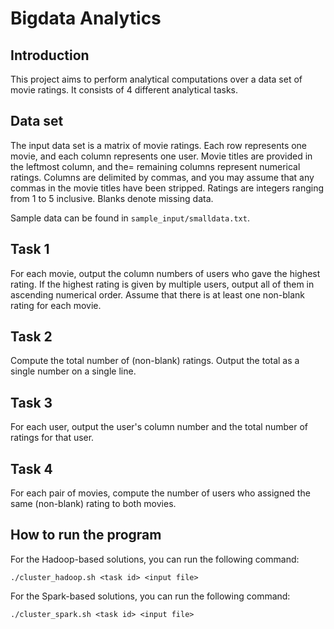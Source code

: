 # Bigdata Analytics

## Introduction

This project aims to perform analytical computations over a data set of movie ratings. It consists of 4 different analytical tasks.

## Data set

The input data set is a matrix of movie ratings. Each row represents one movie, and each column represents one user. Movie titles are provided in the leftmost column, and the= remaining columns represent numerical ratings. Columns are delimited by commas, and you may assume that any commas in the movie titles have been stripped. Ratings are integers ranging from 1 to 5 inclusive. Blanks denote missing data.

Sample data can be found in `sample_input/smalldata.txt`.

## Task 1

For each movie, output the column numbers of users who gave the highest rating. If the highest rating is given by multiple users, output all of them in ascending numerical order. Assume that there is at least one non-blank rating for each movie.

## Task 2

Compute the total number of (non-blank) ratings. Output the total as a single number on a single line.

## Task 3

For each user, output the user's column number and the total number of ratings for that user.

## Task 4

For each pair of movies, compute the number of users who assigned the same (non-blank) rating to both movies.

## How to run the program

For the Hadoop-based solutions, you can run the following command:
```
./cluster_hadoop.sh <task id> <input file>
```

For the Spark-based solutions, you can run the following command:
```
./cluster_spark.sh <task id> <input file>
```
